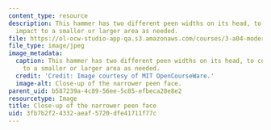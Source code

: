 ```yaml
---
content_type: resource
description: This hammer has two different peen widths on its head, to confine the
  impact to a smaller or larger area as needed.
file: https://ol-ocw-studio-app-qa.s3.amazonaws.com/courses/3-a04-modern-blacksmithing-and-physical-metallurgy-fall-2008/3fb7b2f24332aeaf5720dfe41711f77c_020.jpg
file_type: image/jpeg
image_metadata:
  caption: This hammer has two different peen widths on its head, to confine the impact
    to a smaller or larger area as needed.
  credit: 'Credit: Image courtesy of MIT OpenCourseWare.'
  image-alt: Close-up of the narrower peen face.
parent_uid: b587239a-4c89-56ee-5c85-efbeca28e8e2
resourcetype: Image
title: Close-up of the narrower peen face
uid: 3fb7b2f2-4332-aeaf-5720-dfe41711f77c
---
```

